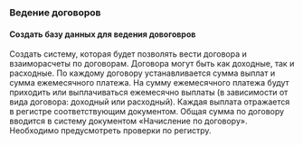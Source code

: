 ### Ведение договоров
#### Создать базу данных для ведения довоговров 


Создать систему, которая будет позволять вести договора и взаиморасчеты по договорам. Договора могут быть как доходные, так и расходные. По каждому договору устанавливается сумма выплат и сумма ежемесячного платежа. На сумму ежемесячного платежа будут приходить или выплачиваться ежемесячно выплаты (в зависимости от вида договора: доходный или расходный). Каждая выплата отражается в регистре соответствующим документом. Общая сумма по договору вводится в систему документом «Начисление по договору». Необходимо предусмотреть проверки по регистру.


 



